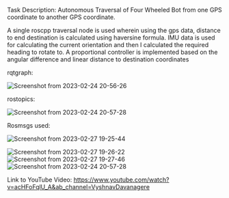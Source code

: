 
Task Description:
Autonomous Traversal of Four Wheeled Bot from one GPS coordinate to another GPS coordinate.

A single roscpp traversal node is used wherein using the gps data, distance to end destination is calculated using haversine formula. IMU data is used for calculating the current orientation and then I calculated the required heading to rotate to. A proportional controller is implemented based on the angular difference and linear distance to destination coordinates

rqtgraph:

![Screenshot from 2023-02-24 20-56-26](https://user-images.githubusercontent.com/96124935/221219255-bf6888cf-b80c-44fa-aaa8-742839b9716b.png)

rostopics:

![Screenshot from 2023-02-24 20-57-28](https://user-images.githubusercontent.com/96124935/221219338-1cfa2f70-4279-49ca-8f81-e6946bbe22df.png)

Rosmsgs used:

![Screenshot from 2023-02-27 19-25-44](https://user-images.githubusercontent.com/96124935/221584013-ab80217b-aeea-4eb3-940e-8d3fb9dc76ca.png)

![Screenshot from 2023-02-27 19-26-22](https://user-images.githubusercontent.com/96124935/221584019-5f41443d-181c-45f3-928f-2c46558d912b.png)
![Screenshot from 2023-02-27 19-27-46](https://user-images.githubusercontent.com/96124935/221584030-268cf7d3-cf51-442a-b158-e923248c188a.png)
![Screenshot from 2023-02-24 20-57-28](https://user-images.githubusercontent.com/96124935/221583944-17e260b8-9f6b-43c0-b527-d60ee4bb48ce.png)

Link to YouTube Video:
https://www.youtube.com/watch?v=acHFoFqlU_A&ab_channel=VyshnavDavanagere

